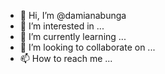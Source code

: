 - 👋 Hi, I’m @damianabunga
- 👀 I’m interested in ...
- 🌱 I’m currently learning ...
- 💞️ I’m looking to collaborate on ...
- 📫 How to reach me ...

<!---
damianabunga/damianabunga is a ✨ special ✨ repository because its `README.md` (this file) appears on your GitHub profile.
You can click the Preview link to take a look at your changes.
--->
